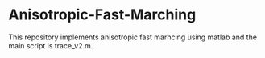 # Anisotropic-Fast-Marching
This repository implements anisotropic fast marhcing using matlab and the main script is trace_v2.m.
